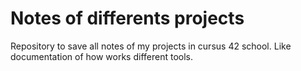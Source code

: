 # Notes of differents projects
Repository to save all notes of my projects in cursus 42 school.
Like documentation of how works different tools.
